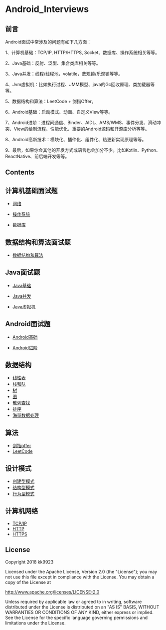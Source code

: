 # Android_Interviews

## 前言
Android面试中常涉及的问题有如下几方面：

1、计算机基础：TCP/IP, HTTP/HTTPS, Socket、数据库、操作系统相关等等。

2、Java基础：反射、泛型、集合类库相关等等。

3、Java并发：线程/线程池，volatile，悲观锁/乐观锁等等。

4、Jvm虚拟机：比如执行过程、JMM模型、java的Gc回收原理、类加载器等等。

5、数据结构和算法：LeetCode + 剑指Offer。

6、Android基础：启动模式、动画、自定义View等等。

7、Android进阶：进程间通信、Binder、AIDL、AMS/WMS、事件分发、滑动冲突、View的绘制流程、性能优化、重要的Android源码和开源库分析等等。

8、Android高新技术：模块化、插件化、组件化、热更新实现原理等等。

9、最后，如果你会其他的开发方式或语言也会加分不少。比如Kotlin、Python、ReactNative、前后端开发等等。

## Contents

## 计算机基础面试题

* [网络]()

* [操作系统]()

* [数据库]()


## 数据结构和算法面试题

* [数据结构和算法]()


## Java面试题

* [Java基础]()

* [Java并发]()

* [Java虚拟机]()


## Android面试题

* [Android基础]()

* [Android进阶]()

## 数据结构

* [线性表]()
* [栈和队]()
* [树]()
* [图]()
* [散列查找]()
* [排序]()
* [海量数据处理]()

## 算法

* [剑指offer]()
* [LeetCode]()

## 设计模式

* [创建型模式]()
* [结构型模式]()
* [行为型模式]()

## 计算机网络

* [TCP/IP]()
* [HTTP]()
* [HTTPS]()

    
## License

Copyright 2018 kk9923

Licensed under the Apache License, Version 2.0 (the "License");
you may not use this file except in compliance with the License.
You may obtain a copy of the License at

   http://www.apache.org/licenses/LICENSE-2.0

Unless required by applicable law or agreed to in writing, software
distributed under the License is distributed on an "AS IS" BASIS,
WITHOUT WARRANTIES OR CONDITIONS OF ANY KIND, either express or implied.
See the License for the specific language governing permissions and
limitations under the License.
